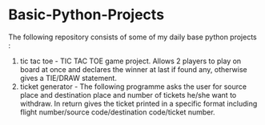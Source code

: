 # Basic-Python-Projects
The following repository consists of some of my daily base python projects :
1. tic tac toe - TIC TAC TOE game project. Allows 2 players to play on board at once and declares the winner at last if found any, otherwise gives a TIE/DRAW statement.
2. ticket generator - The following programme asks the user for source place and destination place and number of tickets he/she want to withdraw. In return gives the ticket 
   printed in a specific format including flight number/source code/destination code/ticket number.


